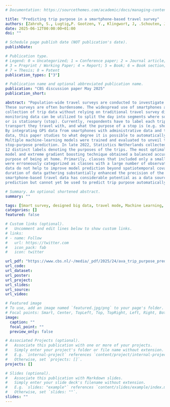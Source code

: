 ```yaml
---
# Documentation: https://sourcethemes.com/academic/docs/managing-content/

title: "Predicting trip purpose in a smartphone‐based travel survey"
authors: [Zahroh, S., Lugtig,P. Gootzen, Y., Klingwort, J, .Schouten, J.G.]
date: 2025-06-12T00:00:00+01:00
doi: ""

# Schedule page publish date (NOT publication's date).
publishDate:

# Publication type.
# Legend: 0 = Uncategorized; 1 = Conference paper; 2 = Journal article;
# 3 = Preprint / Working Paper; 4 = Report; 5 = Book; 6 = Book section;
# 7 = Thesis; 8 = Patent
publication_types: ["3"]

# Publication name and optional abbreviated publication name.
publication: "CBS discussion paper May 2025"
publication_short: 

abstract: "Population‐wide travel surveys are conducted to investigate individuals’ patterns of traveling.
These surveys are often burdensome. The widespread use of smartphones allows for the
collection of trip data without relying on traditional travel survey diary responses. Location
monitoring data can be utilized to split the day into segments where someone is traveling (track),
or is stationary (stop). Currently, respondents have to label each trip and stop, what mode of
transport they travel with, and what the purpose of a stop is (e.g. shopping, work, school, home).
By integrating GPS data from smartphones with administrative data and temporal and spatial
data, this paper studies to what degree it is possible to automatically predict the trip purpose.
Multiple machine‐learning models were trained and evaluated to unveil the effectiveness of
stop‐purpose prediction. In late 2022, Statistics Netherlands collected GPS data that contained
12 distinct labels denoting the purposes of the trips. The most optimal artificial neural network
model and extreme gradient boosting technique obtained a balanced accuracy of 90% for the
purpose of being at home. Primarily, classes that included only a small number of observations
were erroneously categorized as classes with a large number of observations. Administrative
data do not help to improve model prediction beyond spatiotemporal covariates. Increasing the
duration of data gathering substantially enhanced the precision of the model. To summarize,
smartphone‐based travel data has considerable potential as a data source for trip purpose
prediction but cannot yet be used to predict trip purpose automatically."

# Summary. An optional shortened abstract.
summary: ""

tags: [Smart survey, designed big data, travel mode, Machine Learning, GPS data]
categories: []
featured: false

# Custom links (optional).
#   Uncomment and edit lines below to show custom links.
# links:
# - name: Follow
#   url: https://twitter.com
#   icon_pack: fab
#   icon: twitter

url_pdf: "https://www.cbs.nl/-/media/_pdf/2025/24/ava_trip_purpose_prediction.pdf"
url_code: 
url_dataset:
url_poster:
url_project: 
url_slides:
url_source:
url_video:

# Featured image
# To use, add an image named `featured.jpg/png` to your page's folder. 
# Focal points: Smart, Center, TopLeft, Top, TopRight, Left, Right, BottomLeft, Bottom, BottomRight.
image:
  caption: ""
  focal_point: ""
  preview_only: false

# Associated Projects (optional).
#   Associate this publication with one or more of your projects.
#   Simply enter your project's folder or file name without extension.
#   E.g. `internal-project` references `content/project/internal-project/index.md`.
#   Otherwise, set `projects: []`.
projects: []

# Slides (optional).
#   Associate this publication with Markdown slides.
#   Simply enter your slide deck's filename without extension.
#   E.g. `slides: "example"` references `content/slides/example/index.md`.
#   Otherwise, set `slides: ""`.
slides: ""
---
```

